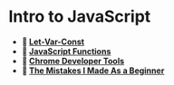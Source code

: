# Intro to JavaScript

* **📖 [Let-Var-Const](https://codeworksacademy.com/fs-student-guide/resources/wk2/01-Let-Var-Const)**
* **📖 [JavaScript Functions](https://codeworksacademy.com/fs-student-guide/resources/wk2/02-Functions)**
* **📖 [Chrome Developer Tools](https://codeworksacademy.com/fs-student-guide/resources/wk2/03-Chrome-Dev-Tools)**
* **📖 [The Mistakes I Made As a Beginner](https://codeworksacademy.com/fs-student-guide/resources/wk2/06-Coding-Mistakes)**